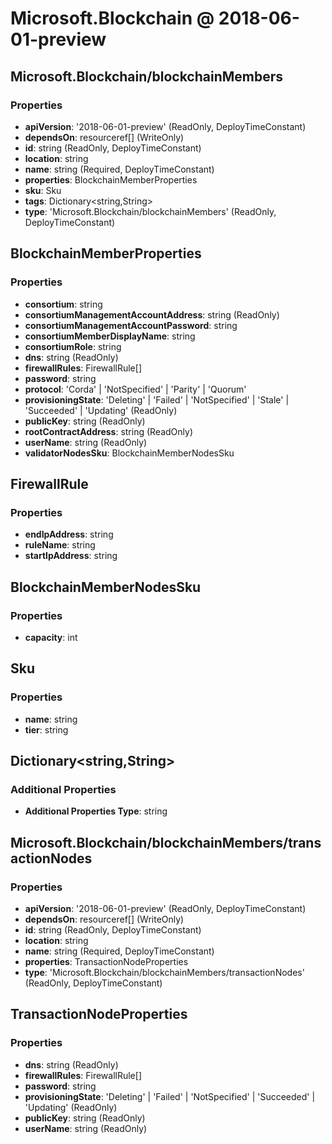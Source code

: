 # Microsoft.Blockchain @ 2018-06-01-preview

## Microsoft.Blockchain/blockchainMembers
### Properties
* **apiVersion**: '2018-06-01-preview' (ReadOnly, DeployTimeConstant)
* **dependsOn**: resourceref[] (WriteOnly)
* **id**: string (ReadOnly, DeployTimeConstant)
* **location**: string
* **name**: string (Required, DeployTimeConstant)
* **properties**: BlockchainMemberProperties
* **sku**: Sku
* **tags**: Dictionary<string,String>
* **type**: 'Microsoft.Blockchain/blockchainMembers' (ReadOnly, DeployTimeConstant)

## BlockchainMemberProperties
### Properties
* **consortium**: string
* **consortiumManagementAccountAddress**: string (ReadOnly)
* **consortiumManagementAccountPassword**: string
* **consortiumMemberDisplayName**: string
* **consortiumRole**: string
* **dns**: string (ReadOnly)
* **firewallRules**: FirewallRule[]
* **password**: string
* **protocol**: 'Corda' | 'NotSpecified' | 'Parity' | 'Quorum'
* **provisioningState**: 'Deleting' | 'Failed' | 'NotSpecified' | 'Stale' | 'Succeeded' | 'Updating' (ReadOnly)
* **publicKey**: string (ReadOnly)
* **rootContractAddress**: string (ReadOnly)
* **userName**: string (ReadOnly)
* **validatorNodesSku**: BlockchainMemberNodesSku

## FirewallRule
### Properties
* **endIpAddress**: string
* **ruleName**: string
* **startIpAddress**: string

## BlockchainMemberNodesSku
### Properties
* **capacity**: int

## Sku
### Properties
* **name**: string
* **tier**: string

## Dictionary<string,String>
### Additional Properties
* **Additional Properties Type**: string

## Microsoft.Blockchain/blockchainMembers/transactionNodes
### Properties
* **apiVersion**: '2018-06-01-preview' (ReadOnly, DeployTimeConstant)
* **dependsOn**: resourceref[] (WriteOnly)
* **id**: string (ReadOnly, DeployTimeConstant)
* **location**: string
* **name**: string (Required, DeployTimeConstant)
* **properties**: TransactionNodeProperties
* **type**: 'Microsoft.Blockchain/blockchainMembers/transactionNodes' (ReadOnly, DeployTimeConstant)

## TransactionNodeProperties
### Properties
* **dns**: string (ReadOnly)
* **firewallRules**: FirewallRule[]
* **password**: string
* **provisioningState**: 'Deleting' | 'Failed' | 'NotSpecified' | 'Succeeded' | 'Updating' (ReadOnly)
* **publicKey**: string (ReadOnly)
* **userName**: string (ReadOnly)

